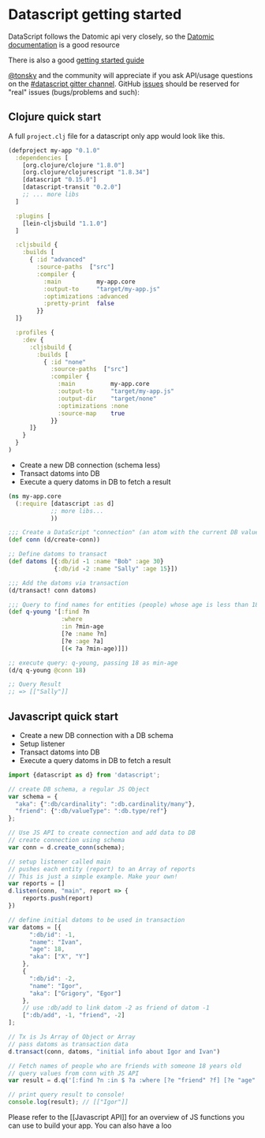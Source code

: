 # Datascript getting started

DataScript follows the Datomic api very closely, so the [Datomic documentation](http://docs.datomic.com/clojure/#datomic.api) is a good resource

There is also a good [getting started guide](https://github.com/tonsky/datascript/wiki/Getting-started)

[@tonsky](http://www.twitter.com/tonsky) and the community will appreciate if you ask API/usage questions on the [#datascript gitter channel](https://gitter.im/tonsky/datascript). GitHub [issues](https://github.com/tonsky/datascript/issues) should be reserved for "real" issues (bugs/problems and such):

## Clojure quick start

A full `project.clj` file for a datascript only app would look like this.

```clj
(defproject my-app "0.1.0"
  :dependencies [
    [org.clojure/clojure "1.8.0"]
    [org.clojure/clojurescript "1.8.34"]
    [datascript "0.15.0"]
    [datascript-transit "0.2.0"]
    ;; ... more libs
  ]

  :plugins [
    [lein-cljsbuild "1.1.0"]
  ]

  :cljsbuild {
    :builds [
      { :id "advanced"
        :source-paths  ["src"]
        :compiler {
          :main          my-app.core
          :output-to     "target/my-app.js"
          :optimizations :advanced
          :pretty-print  false
        }}
  ]}

  :profiles {
    :dev {
      :cljsbuild {
        :builds [
          { :id "none"
            :source-paths  ["src"]
            :compiler {
              :main          my-app.core
              :output-to     "target/my-app.js"
              :output-dir    "target/none"
              :optimizations :none
              :source-map    true
            }}
      ]}
    }
  }
)
```

- Create a new DB connection (schema less)
- Transact datoms into DB
- Execute a query datoms in DB to fetch a result

```clojure
(ns my-app.core
  (:require [datascript :as d]
            ;; more libs...
            ))

;;; Create a DataScript "connection" (an atom with the current DB value)
(def conn (d/create-conn))

;; Define datoms to transact
(def datoms [{:db/id -1 :name "Bob" :age 30}
             {:db/id -2 :name "Sally" :age 15}])

;;; Add the datoms via transaction
(d/transact! conn datoms)

;;; Query to find names for entities (people) whose age is less than 18
(def q-young '[:find ?n
               :where
               :in ?min-age
               [?e :name ?n]
               [?e :age ?a]
               [(< ?a ?min-age)]])

;; execute query: q-young, passing 18 as min-age
(d/q q-young @conn 18)

;; Query Result
;; => [["Sally"]]
```

## Javascript quick start

- Create a new DB connection with a DB schema
- Setup listener
- Transact datoms into DB
- Execute a query datoms in DB to fetch a result

```js
import {datascript as d} from 'datascript';

// create DB schema, a regular JS Object
var schema = {
  "aka": {":db/cardinality": ":db.cardinality/many"},
  "friend": {":db/valueType": ":db.type/ref"}
};

// Use JS API to create connection and add data to DB
// create connection using schema
var conn = d.create_conn(schema);

// setup listener called main
// pushes each entity (report) to an Array of reports
// This is just a simple example. Make your own!
var reports = []
d.listen(conn, "main", report => {
    reports.push(report)
})

// define initial datoms to be used in transaction
var datoms = [{
      ":db/id": -1,
      "name": "Ivan",
      "age": 18,
      "aka": ["X", "Y"]
    },
    {
      ":db/id": -2,
      "name": "Igor",
      "aka": ["Grigory", "Egor"]
    },
    // use :db/add to link datom -2 as friend of datom -1
    [":db/add", -1, "friend", -2]
];

// Tx is Js Array of Object or Array
// pass datoms as transaction data
d.transact(conn, datoms, "initial info about Igor and Ivan")

// Fetch names of people who are friends with someone 18 years old
// query values from conn with JS API
var result = d.q('[:find ?n :in $ ?a :where [?e "friend" ?f] [?e "age" ?a] [?f "name" ?n]]'), d.db(conn), 18);

// print query result to console!
console.log(result); // [["Igor"]]
```

Please refer to the [[Javascript API]] for an overview of JS functions you can use to build your app. You can also have a loo

